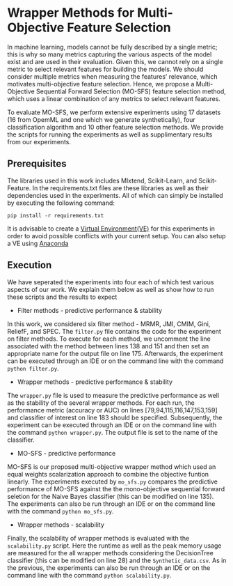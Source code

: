 # Wrapper Methods for Multi-Objective Feature Selection
In machine learning, models cannot be fully described by a single metric; this is why so many metrics capturing the various aspects of the model exist and are used in their evaluation. Given this, we cannot rely on a single metric to select relevant features for building the models. We should consider multiple metrics when measuring the features’ relevance, which motivates multi-objective feature selection. Hence, we propose a Multi-Objective Sequential Forward Selection (MO-SFS) feature selection method, which uses a linear combination of any metrics to select relevant features.

To evaluate MO-SFS, we perform extensive experiments using 17 datasets (16 from OpemML and one which we generate synthetically), four classification algorithm and 10 other feature selection methods. We provide the scripts for running the experiments as well as supplimentary results from our experiments.

## Prerequisites
The libraries used in this work includes Mlxtend, Scikit-Learn, and Scikit-Feature. In the requirements.txt files are these libraries as well as their dependencies used in the experiments. All of which can simply be installed by executing the following command:
```
pip install -r requirements.txt
```
It is advisable to create a [Virtual Environment(VE)](https://docs.python.org/3/library/venv.html) for this experiments in order to avoid possible conflicts with your current setup. You can also setup a VE using [Anaconda](https://conda.io/projects/conda/en/latest/user-guide/tasks/manage-environments.html)
## Execution
We have seperated the experiments into four each of which test various aspects of our work. We explain them below as well as show how to run these scripts and the results to expect 
* Filter methods - predictive performance & stability

In this work, we considered six filter method - MRMR, JMI, CMIM, Gini, ReliefF, and SPEC. The ```filter.py``` file contains the code for the experiment on filter methods. To execute for each method, we uncomment the line associated with the method between lines 138 and 151 and then set an appropriate name for the output file on line 175. Afterwards, the experiment can be executed through an IDE or on the command line with the command ```python filter.py```.

* Wrapper methods - predictive performance & stability

The ```wrapper.py``` file is used to measure the predictive performance as well as the stability of the several wrapper methods. For each run, the performance metric (accuracy or AUC) on lines [79,94,115,116,147,153,159] and classifier of interest on line 183 should be specified. Subsequently, the experiment can be executed through an IDE or on the command line with the command ```python wrapper.py```. The output file is set to the name of the classifier.


* MO-SFS - predictive performance

MO-SFS is our proposed multi-objective wrapper method which used an equal weights scalarization approach to combine the objective funtion linearly. The experiments executed by ```mo_sfs.py``` compares the predictive performance of MO-SFS against the the mono-objective sequential forward seletion for the Naive Bayes classifier (this can be modified on line 135). The experiments can also be run through an IDE or on the command line with the command ```python mo_sfs.py```.

* Wrapper methods - scalability

Finally, the scalability of wrapper methods is evaluated with the ```scalability.py``` script. Here the runtime as well as the peak memory usage are measured for the all wrapper methods considering the DecisionTree classifier (this can be modified on line 28) and the ```Synthetic_data.csv```. As in the previous, the experiments can also be run through an IDE or on the command line with the command ```python scalability.py```.
